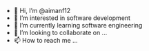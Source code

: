 - 👋 Hi, I’m @aimanf12
- 👀 I’m interested in software development
- 🌱 I’m currently learning software engineering
- 💞️ I’m looking to collaborate on ...
- 📫 How to reach me ...

<!---
aimanf12/aimanf12 is a ✨ special ✨ repository because its `README.md` (this file) appears on your GitHub profile.
You can click the Preview link to take a look at your changes.
--->
